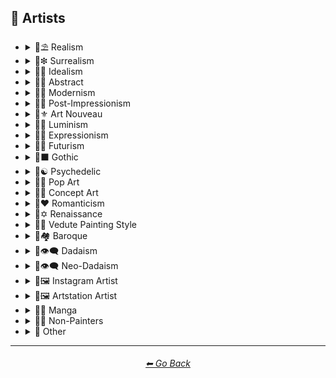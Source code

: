 <h2>📔 Artists</h2>


- <details><summary>📔⛱ Realism</summary><p><div align="center">

	| Painting by Ivan Shishkin | Painting by Zdzislaw Beksinski |
	| :-: | :-: |
	| <img src="https://github.com/willwulfken/MidJourney-Styles-and-Keywords-Reference/blob/main/Images/MidJourney%20Styles%20(sphere)/sphere_paintingbyIvanShishkin.png?raw=true" width="256" /> | <img src="https://github.com/willwulfken/MidJourney-Styles-and-Keywords-Reference/blob/main/Images/MidJourney%20Styles%20(sphere)/sphere_paintingbyZdzislawBeksinski.png?raw=true" width="256" /> |
	
	<br>
	
	| Painting by Claude Lorrain | Painting by Edward Hopper |
	| :-: | :-: |
	| <img src="https://github.com/willwulfken/MidJourney-Styles-and-Keywords-Reference/blob/main/Images/MidJourney%20Styles%20(sphere)/sphere_paintingbyClaudeLorrain.png?raw=true" width="256" /> | <img src="https://github.com/willwulfken/MidJourney-Styles-and-Keywords-Reference/blob/main/Images/MidJourney%20Styles%20(sphere)/sphere_paintingbyEdwardHopper.png?raw=true" width="256" /> |

	<br>
	
	| Painted By Adolph Menzel | Painted By Alexei Savrasov | Panted By Andrew Wyeth |
	| :-: | :-: | :-: |
	| <img src="https://github.com/willwulfken/MidJourney-Styles-and-Keywords-Reference/blob/main/Images/MidJourney%20Styles%20(sphere)/sphere_Painted_By_Adolph_Menzel.png?raw=true" width="256" /> | <img src="https://github.com/willwulfken/MidJourney-Styles-and-Keywords-Reference/blob/main/Images/MidJourney%20Styles%20(sphere)/sphere_Painted_By_Alexei_Savrasov.png?raw=true" width="256" /> | <img src="https://github.com/willwulfken/MidJourney-Styles-and-Keywords-Reference/blob/main/Images/MidJourney%20Styles%20(sphere)/sphere_Painted_By_Andrew_Wyeth.png?raw=true" width="256" /> |

	<br>

	| Painting by Vilhelm Hammershoi |
	| :-: |
	| <img src="https://github.com/willwulfken/MidJourney-Styles-and-Keywords-Reference/blob/main/Images/MidJourney%20Styles%20(sphere)/sphere_paintingbyVilhelmHammershoi.png?raw=true" width="256" /> |

  </p></details>


- <details><summary>📔❇ Surrealism</summary><p><div align="center">

	| Painting by Salvador Dali | Painting by Pablo Picasso | Painted By Andre Masson |
	| :-: | :-: | :-: |
	| <img src="https://github.com/willwulfken/MidJourney-Styles-and-Keywords-Reference/blob/main/Images/MidJourney%20Styles%20(sphere)/sphere_paintingbySalvadorDali.png?raw=true" width="256" /> | <img src="https://github.com/willwulfken/MidJourney-Styles-and-Keywords-Reference/blob/main/Images/MidJourney%20Styles%20(sphere)/sphere_PaintingByPabloPicasso.png?raw=true" width="256" /> | <img src="https://github.com/willwulfken/MidJourney-Styles-and-Keywords-Reference/blob/main/Images/MidJourney%20Styles%20(sphere)/sphere_Painted_By_Andre_Masson.png?raw=true" width="256" /> |
	
	<br>
	
	| Painting by Max Ernst | Painting by Rene Magritte |
	| :-: | :-: |
	| <img src="https://github.com/willwulfken/MidJourney-Styles-and-Keywords-Reference/blob/main/Images/MidJourney%20Styles%20(sphere)/sphere_paintingbyMaxErnst.png?raw=true" width="256" /> | <img src="https://github.com/willwulfken/MidJourney-Styles-and-Keywords-Reference/blob/main/Images/MidJourney%20Styles%20(sphere)/sphere_paintingbyReneMagritte.png?raw=true" width="256" /> |

  </p></details>
  

- <details><summary>📔🔆 Idealism</summary><p><div align="center">

	| <small><br></small>Painting by Jean Delville<p><div align="center"><i><h6>Added By <a href=  "https://github.com/Earlh21">Earlh21</a></h6></i></p> |
	| :-: |
	| <img src="https://github.com/Earlh21/MidJourney-Styles-and-Keywords-Reference/blob/new-artists/Images/MidJourney%20Styles%20(sphere)/sphere_PaintingByJeanDelville.png?raw=true" width="256" /> |

  </p></details>


- <details><summary>📔💮 Abstract</summary><p><div align="center">

	| Painting by Wassily Kandinsky | Painting by Marcia Santore |
	| :-: | :-: |
	| <img src="https://github.com/willwulfken/MidJourney-Styles-and-Keywords-Reference/blob/main/Images/MidJourney%20Styles%20(sphere)/sphere_PaintingByWassilyKandinsky.png?raw=true" width="256" /> | <img src="https://github.com/willwulfken/MidJourney-Styles-and-Keywords-Reference/blob/main/Images/MidJourney%20Styles%20(sphere)/sphere_PaintingbyMarciaSantore.png?raw=true" width="256" /> |

  </p></details>


- <details><summary>📔🧬 Modernism</summary><p><div align="center">

	| Painted By Lawrence Pelton | Painted By Amanda Sage |
    | :-: | :-: |
    | <img src="https://github.com/willwulfken/MidJourney-Styles-and-Keywords-Reference/blob/main/Images/MidJourney%20Styles%20(sphere)/sphere_Painted_By_Lawrence_Pelton.png?raw=true" width="256" /> | <img src="https://github.com/willwulfken/MidJourney-Styles-and-Keywords-Reference/blob/main/Images/MidJourney%20Styles%20(sphere)/sphere_Painted_By_Amanda_Sage.png?raw=true" width="256" /> |

	<br>

    | Painted By Amedeo Modigliani |
    | :-: |
    | <img src="https://github.com/willwulfken/MidJourney-Styles-and-Keywords-Reference/blob/main/Images/MidJourney%20Styles%20(sphere)/sphere_Painted_By_Amedeo_Modigliani.png?raw=true" width="256" /> |

  </p></details>


- <details><summary>📔➿ Post-Impressionism</summary><p><div align="center">

	| Painting by Van Gogh |
	| :-: |
	| <img src="https://github.com/willwulfken/MidJourney-Styles-and-Keywords-Reference/blob/main/Images/MidJourney%20Styles%20(sphere)/sphere_paintingbyVanGogh.png?raw=true" width="256" /> |

  </p></details>


- <details><summary>📔⚜ Art Nouveau</summary><p><div align="center">

	| Painting by Wes Anderson | Painted By Alphonso Mucha |
	| :-: | :-: |
	| <img src="https://github.com/willwulfken/MidJourney-Styles-and-Keywords-Reference/blob/main/Images/MidJourney%20Styles%20(sphere)/sphere_paintingbyWesAnderson.png?raw=true" width="256" /> | <img src="https://github.com/willwulfken/MidJourney-Styles-and-Keywords-Reference/blob/main/Images/MidJourney%20Styles%20(sphere)/sphere_Painted_By_Alphonso_Mucha.png?raw=true" width="256" /> |

  </p></details>


- <details><summary>📔🌄 Luminism</summary><p><div align="center">

	| Painting by Albert Bierstadt | Painting by Thomas Kinkade |
	| :-: | :-: |
	| <img src="https://github.com/willwulfken/MidJourney-Styles-and-Keywords-Reference/blob/main/Images/MidJourney%20Styles%20(sphere)/sphere_paintingbyAlbertBierstadt.png?raw=true" width="256" /> | <img src="https://github.com/willwulfken/MidJourney-Styles-and-Keywords-Reference/blob/main/Images/MidJourney%20Styles%20(sphere)/sphere_paintingbyThomasKinkade.png?raw=true" width="256" /> |

  </p></details>


- <details><summary>📔🦋 Expressionism</summary><p><div align="center">

    | Painted By Affadi | Painted By Alexej Von Jawlensky | Painted By Alice Neel |
    | :-: | :-: | :-: |
    | <img src="https://github.com/willwulfken/MidJourney-Styles-and-Keywords-Reference/blob/main/Images/MidJourney%20Styles%20(sphere)/sphere_Painted_By_Affadi.png?raw=true" width="256" /> | <img src="https://github.com/willwulfken/MidJourney-Styles-and-Keywords-Reference/blob/main/Images/MidJourney%20Styles%20(sphere)/sphere_Painted_By_Alexej_von_Jawlensky.png?raw=true" width="256" /> | <img src="https://github.com/willwulfken/MidJourney-Styles-and-Keywords-Reference/blob/main/Images/MidJourney%20Styles%20(sphere)/sphere_Painted_By_Alice_Neel.png?raw=true" width="256" /> |

    <br>

    | Painted By Alyssa Monks | Painted By Alfred Kubin |
    | :-: | :-: |
    | <img src="https://github.com/willwulfken/MidJourney-Styles-and-Keywords-Reference/blob/main/Images/MidJourney%20Styles%20(sphere)/sphere_Painted_By_Alyssa_Monks.png?raw=true" width="256" /> | <img src="https://github.com/willwulfken/MidJourney-Styles-and-Keywords-Reference/blob/main/Images/MidJourney%20Styles%20(sphere)/sphere_Painted_By_Alfred_Kubin.png?raw=true" width="256" /> |

  </p></details>


- <details><summary>📔🔳 Futurism</summary><p><div align="center">

	| Painting by David Alabo |
	| :-: |
	| <img src="https://github.com/willwulfken/MidJourney-Styles-and-Keywords-Reference/blob/main/Images/MidJourney%20Styles%20(sphere)/sphere_PaintingByDavidAlabo.png?raw=true" width="256" /> |

  </p></details>


- <details><summary>📔⬛ Gothic</summary><p><div align="center">

	| Painted By Anne Stokes | Painting by Gerald Brom |
	| :-: | :-: |
	| <img src="https://github.com/willwulfken/MidJourney-Styles-and-Keywords-Reference/blob/main/Images/MidJourney%20Styles%20(sphere)/sphere_Painted_By_Anne_Stokes.png?raw=true" width="256" /> | <img src="https://github.com/willwulfken/MidJourney-Styles-and-Keywords-Reference/blob/main/Images/MidJourney%20Styles%20(sphere)/sphere_paintingbyGeraldBrom.png?raw=true" width="256" /> |

	<br>

	| Painting by Grant Wood | Painted By Albrecht Durer |
	| :-: | :-: |
	| <img src="https://github.com/willwulfken/MidJourney-Styles-and-Keywords-Reference/blob/main/Images/MidJourney%20Styles%20(sphere)/sphere_paintingbyGrantWood.png?raw=true" width="256" /> | <img src="https://github.com/willwulfken/MidJourney-Styles-and-Keywords-Reference/blob/main/Images/MidJourney%20Styles%20(sphere)/sphere_Painted_By_Albrecht_Durer.png?raw=true" width="256" /> |

  </p></details>


- <details><summary>📔☯ Psychedelic</summary><p><div align="center">

	| Painting by Alex Grey | Painting by Dan Mumford |
	| :-: | :-: |
	| <img src="https://github.com/willwulfken/MidJourney-Styles-and-Keywords-Reference/blob/main/Images/MidJourney%20Styles%20(sphere)/sphere_paintingbyAlexGrey.png?raw=true" width="256" /> | <img src="https://github.com/willwulfken/MidJourney-Styles-and-Keywords-Reference/blob/main/Images/MidJourney%20Styles%20(sphere)/sphere_paintingbyDanmumford.png?raw=true" width="256" /> |

  </p></details>


- <details><summary>📔🔴 Pop Art</summary><p><div align="center">

	| Painted By Andy Worhol | Painting by David Hockney |
	| :-: | :-: |
	| <img src="https://github.com/willwulfken/MidJourney-Styles-and-Keywords-Reference/blob/main/Images/MidJourney%20Styles%20(sphere)/sphere_Painted_By_Andy_Worhol.png?raw=true" width="256" /> | <img src="https://github.com/willwulfken/MidJourney-Styles-and-Keywords-Reference/blob/main/Images/MidJourney%20Styles%20(sphere)/sphere_paintingbyDavidHockney.png?raw=true" width="256" /> |

  </p></details>


- <details><summary>📔🧿 Concept Art</summary><p><div align="center">

	| Painting by Marc Simonetti | Painted By Alan Lee |
	| :-: | :-: |
	| <img src="https://github.com/willwulfken/MidJourney-Styles-and-Keywords-Reference/blob/main/Images/MidJourney%20Styles%20(sphere)/sphere_paintingbyMarcSimonetti.png?raw=true" width="256" /> | <img src="https://github.com/willwulfken/MidJourney-Styles-and-Keywords-Reference/blob/main/Images/MidJourney%20Styles%20(sphere)/sphere_Painted_By_Alan_Lee.png?raw=true" width="256" /> |

  </p></details>


- <details><summary>📔❤ Romanticism</summary><p><div align="center">

	| Painting by John Constable |
	| :-: |
	| <img src="https://github.com/willwulfken/MidJourney-Styles-and-Keywords-Reference/blob/main/Images/MidJourney%20Styles%20(sphere)/sphere_paintingbyJohnConstable.png?raw=true" width="256" /> |

  </p></details>


- <details><summary>📔✡️ Renaissance</summary><p><div align="center">

	| Painting by Hieronymus Bosch |
	| :-: |
	| <img src="https://github.com/willwulfken/MidJourney-Styles-and-Keywords-Reference/blob/main/Images/MidJourney%20Styles%20(sphere)/sphere_paintingbyHieronymusBosch.png?raw=true" width="256" /> |

  </p></details>


- <details><summary>📔🌇 Vedute Painting Style</summary><p><div align="center">

	| Painting by Canaletto |
	| :-: |
	| <img src="https://github.com/willwulfken/MidJourney-Styles-and-Keywords-Reference/blob/main/Images/MidJourney%20Styles%20(sphere)/sphere_paintingbyCanaletto.png?raw=true" width="256" /> |

  </p></details>


- <details><summary>📔🏘 Baroque</summary><p><div align="center">

	| Painted By Annibale Carracci | Painted By Anthony Van Dyck |
    | :-: | :-: |
    | <img src="https://github.com/willwulfken/MidJourney-Styles-and-Keywords-Reference/blob/main/Images/MidJourney%20Styles%20(sphere)/sphere_Painted_By_Annibale_Carracci.png?raw=true" width="256" /> | <img src="https://github.com/willwulfken/MidJourney-Styles-and-Keywords-Reference/blob/main/Images/MidJourney%20Styles%20(sphere)/sphere_Painted_By_Anthony_Van_Dyck.png?raw=true" width="256" /> |

  </p></details>


- <details><summary>📔👁‍🗨 Dadaism</summary><p><div align="center">

	| Painting by Robert Rauschenberg | Art by Man Ray |
	| :-: | :-: |
	| <img src="https://github.com/willwulfken/MidJourney-Styles-and-Keywords-Reference/blob/main/Images/MidJourney%20Styles%20(sphere)/sphere_PaintingbyRobertRauschenberg.png?raw=true" width="256" /> | <img src="https://github.com/willwulfken/MidJourney-Styles-and-Keywords-Reference/blob/main/Images/MidJourney%20Styles%20(sphere)/sphere_ArtbyManRay.png?raw=true" width="256" /> |
	
	<br>
	
	| Painting by Morton Livingston Schamberg | Art by Marcel Duchamp |
	| :-: | :-: |
	| <img src="https://github.com/willwulfken/MidJourney-Styles-and-Keywords-Reference/blob/main/Images/MidJourney%20Styles%20(sphere)/sphere_PaintingbyMortonLivingstonSchamberg.png?raw=true" width="256" /> | <img src="https://github.com/willwulfken/MidJourney-Styles-and-Keywords-Reference/blob/main/Images/MidJourney%20Styles%20(sphere)/sphere_ArtbyMarcelDuchamp.png?raw=true" width="256" /> |
	
	<br>
	
	| Art by Suzanne Duchamp | Painting by Francis Picabia |
	| :-: | :-: |
	| <img src="https://github.com/willwulfken/MidJourney-Styles-and-Keywords-Reference/blob/main/Images/MidJourney%20Styles%20(sphere)/sphere_ArtbySuzanneDuchamp.png?raw=true" width="256" /> | <img src="https://github.com/willwulfken/MidJourney-Styles-and-Keywords-Reference/blob/main/Images/MidJourney%20Styles%20(sphere)/sphere_PaintingbyFrancisPicabia.png?raw=true" width="256" /> |
	
	<br>
	
	| Art by Georges Ribemont-Dessaignes | Painting by Juliette Roche |
	| :-: | :-: |
	| <img src="https://github.com/willwulfken/MidJourney-Styles-and-Keywords-Reference/blob/main/Images/MidJourney%20Styles%20(sphere)/sphere_ArtbyGeorgesRibemont-Dessaignes.png?raw=true" width="256" /> | <img src="https://github.com/willwulfken/MidJourney-Styles-and-Keywords-Reference/blob/main/Images/MidJourney%20Styles%20(sphere)/sphere_PaintingbyJulietteRoche.png?raw=true" width="256" /> |

	<br>

	| Art by Max Ernst | Art by Wilhelm Fick |
	| :-: | :-: |
	| <img src="https://github.com/willwulfken/MidJourney-Styles-and-Keywords-Reference/blob/main/Images/MidJourney%20Styles%20(sphere)/sphere_ArtbyMaxErnst.png?raw=true" width="256" /> | <img src="https://github.com/willwulfken/MidJourney-Styles-and-Keywords-Reference/blob/main/Images/MidJourney%20Styles%20(sphere)/sphere_ArtbyWilhelmFick.png?raw=true" width="256" /> |
	
	<br>

	| Art by George Grosz | Art by Hannah Hoch |
	| :-: | :-: |
	| <img src="https://github.com/willwulfken/MidJourney-Styles-and-Keywords-Reference/blob/main/Images/MidJourney%20Styles%20(sphere)/sphere_ArtbyGeorgeGrosz.png?raw=true" width="256" /> | <img src="https://github.com/willwulfken/MidJourney-Styles-and-Keywords-Reference/blob/main/Images/MidJourney%20Styles%20(sphere)/sphere_ArtbyHannahHoch.png?raw=true" width="256" /> |
	
	<br>

	| Art by Kurt Schwitters | Painting by Julius Evola |
	| :-: | :-: |
	| <img src="https://github.com/willwulfken/MidJourney-Styles-and-Keywords-Reference/blob/main/Images/MidJourney%20Styles%20(sphere)/sphere_ArtbyKurtSchwitters.png?raw=true" width="256" /> | <img src="https://github.com/willwulfken/MidJourney-Styles-and-Keywords-Reference/blob/main/Images/MidJourney%20Styles%20(sphere)/sphere_PaintingbyJuliusEvola.png?raw=true" width="256" /> |
	
	<br>

	| Painting by Serge Charchoune | Art by Ilia Zdanevich |
	| :-: | :-: |
	| <img src="https://github.com/willwulfken/MidJourney-Styles-and-Keywords-Reference/blob/main/Images/MidJourney%20Styles%20(sphere)/sphere_PaintingbySergeCharchoune.png?raw=true" width="256" /> | <img src="https://github.com/willwulfken/MidJourney-Styles-and-Keywords-Reference/blob/main/Images/MidJourney%20Styles%20(sphere)/sphere_ArtbyIliaZdanevich.png?raw=true" width="256" /> |
	
	<br>

	| Painting by Jean Crotti | Art by Sophie Taeuber-Arp |
	| :-: | :-: |
	| <img src="https://github.com/willwulfken/MidJourney-Styles-and-Keywords-Reference/blob/main/Images/MidJourney%20Styles%20(sphere)/sphere_PaintingbyJeanCrotti.png?raw=true" width="256" /> | <img src="https://github.com/willwulfken/MidJourney-Styles-and-Keywords-Reference/blob/main/Images/MidJourney%20Styles%20(sphere)/sphere_ArtbySophieTaeuber-Arp.png?raw=true" width="256" /> |

  </p></details>


- <details><summary>📔👁‍🗨 Neo-Dadaism</summary><p><div align="center">
	
	| Art by Genpei Akasegawa | Painting by Josip Demirovic Devj |
	| :-: | :-: |
	| <img src="https://github.com/willwulfken/MidJourney-Styles-and-Keywords-Reference/blob/main/Images/MidJourney%20Styles%20(sphere)/sphere_ArtbyGenpeiAkasegawa.png?raw=true" width="256" /> | <img src="https://github.com/willwulfken/MidJourney-Styles-and-Keywords-Reference/blob/main/Images/MidJourney%20Styles%20(sphere)/sphere_PaintingbyJosipDemirovicDevj.png?raw=true" width="256" /> |
	
	<br>
	
	| Painting by Jim Dine | Art by Arthur Kopcke |
	| :-: | :-: |
	| <img src="https://github.com/willwulfken/MidJourney-Styles-and-Keywords-Reference/blob/main/Images/MidJourney%20Styles%20(sphere)/sphere_PaintingbyJimDine.png?raw=true" width="256" /> | <img src="https://github.com/willwulfken/MidJourney-Styles-and-Keywords-Reference/blob/main/Images/MidJourney%20Styles%20(sphere)/sphere_ArtbyArthurKopcke.png?raw=true" width="256" /> |
	
	<br>
	
	| Art by George Maciunas | Art by Valery Oisteanu |
	| :-: | :-: |
	| <img src="https://github.com/willwulfken/MidJourney-Styles-and-Keywords-Reference/blob/main/Images/MidJourney%20Styles%20(sphere)/sphere_ArtbyGeorgeMaciunas.png?raw=true" width="256" /> | <img src="https://github.com/willwulfken/MidJourney-Styles-and-Keywords-Reference/blob/main/Images/MidJourney%20Styles%20(sphere)/sphere_ArtbyValeryOisteanu.png?raw=true" width="256" /> |

	<br>
	
	| Painting by Ushio Shinohara | Art by Jean Tinguely |
	| :-: | :-: |
	| <img src="https://github.com/willwulfken/MidJourney-Styles-and-Keywords-Reference/blob/main/Images/MidJourney%20Styles%20(sphere)/sphere_PaintingbyUshioShinohara.png?raw=true" width="256" /> | <img src="https://github.com/willwulfken/MidJourney-Styles-and-Keywords-Reference/blob/main/Images/MidJourney%20Styles%20(sphere)/sphere_ArtbyJeanTinguely.png?raw=true" width="256" /> |
	
	<br>
	
	| Art by Masunobu Yoshimura |
	| :-: |
	| <img src="https://github.com/willwulfken/MidJourney-Styles-and-Keywords-Reference/blob/main/Images/MidJourney%20Styles%20(sphere)/sphere_ArtbyMasunobuYoshimura.png?raw=true" width="256" /> |

  </p></details>


- <details><summary>📔🖼 Instagram Artist</summary><p><div align="center">
	
	| Uon.visuals | Art by Uon.visuals |
	| :-: | :-: |
	| <img src="https://github.com/willwulfken/MidJourney-Styles-and-Keywords-Reference/blob/main/Images/MidJourney%20Styles%20(sphere)/sphere_Uon.visuals.png?raw=true" width="256" /> | <img src="https://github.com/willwulfken/MidJourney-Styles-and-Keywords-Reference/blob/main/Images/MidJourney%20Styles%20(sphere)/sphere_ArtbyUon.visuals.png?raw=true" width="256" /> |
	
	<br>
	
	| Artofethan | Art by artofethan |
	| :-: | :-: |
	| <img src="https://github.com/willwulfken/MidJourney-Styles-and-Keywords-Reference/blob/main/Images/MidJourney%20Styles%20(sphere)/sphere_Artofethan.png?raw=true" width="256" /> | <img src="https://github.com/willwulfken/MidJourney-Styles-and-Keywords-Reference/blob/main/Images/MidJourney%20Styles%20(sphere)/sphere_Artbyartofethan.png?raw=true" width="256" /> |

	<br>
	
	| <small><br></small>Painting by Peter Mohrbacher<p><div align="center"><i><h6>Added By <a href=  "https://github.com/Earlh21">Earlh21</a></h6></i></p> |
	| :-: |
	| <img src="https://github.com/Earlh21/MidJourney-Styles-and-Keywords-Reference/blob/new-artists/Images/MidJourney%20Styles%20(sphere)/sphere_PaintingByPeterMohrbacher.png?raw=true" width="256" /> |

  </p></details>


- <details><summary>📔🖼 Artstation Artist</summary><p><div align="center">

    | Painted By Annton Fadeev | Painted By Alena Aenami |
    | :-: | :-: |
    | <img src="https://github.com/willwulfken/MidJourney-Styles-and-Keywords-Reference/blob/main/Images/MidJourney%20Styles%20(sphere)/sphere_Painted_By_Annton_Fadeev.png?raw=true" width="256" /> | <img src="https://github.com/willwulfken/MidJourney-Styles-and-Keywords-Reference/blob/main/Images/MidJourney%20Styles%20(sphere)/sphere_Painted_By_Alena_Aenami.png?raw=true" width="256" /> |

	<br>

    | Painted By Andreas Rocha | Painted By Aleksi Briclot |
    | :-: | :-: |
    | <img src="https://github.com/willwulfken/MidJourney-Styles-and-Keywords-Reference/blob/main/Images/MidJourney%20Styles%20(sphere)/sphere_Painted_By_Andreas_Rocha.png?raw=true" width="256" /> | <img src="https://github.com/willwulfken/MidJourney-Styles-and-Keywords-Reference/blob/main/Images/MidJourney%20Styles%20(sphere)/sphere_Painted_By_Aleksi_Briclot.png?raw=true" width="256" /> |

  </p></details>


- <details><summary>📔🈯 Manga</summary><p><div align="center">

	| <small><br></small>Painting by Junji Ito<p><div align="center"><i><h6>Added By <a href=  "https://github.com/Earlh21">Earlh21</a></h6></i></p> |
	| :-: |
	| <img src="https://github.com/Earlh21/MidJourney-Styles-and-Keywords-Reference/blob/new-artists/Images/MidJourney%20Styles%20(sphere)/sphere_ArtByJunjiIto.png?raw=true" width="256" /> |

	<br>

	| Painted By Akihiko Yoshida | Painted By Anton Pieck |
	| :-: | :-: |
	| <img src="https://github.com/willwulfken/MidJourney-Styles-and-Keywords-Reference/blob/main/Images/MidJourney%20Styles%20(sphere)/sphere_Painted_By_Akihiko_Yoshida.png?raw=true" width="256" /> | <img src="https://github.com/willwulfken/MidJourney-Styles-and-Keywords-Reference/blob/main/Images/MidJourney%20Styles%20(sphere)/sphere_Painted_By_Anton_Pieck.png?raw=true" width="256" /> |

	<br>

	| Painted By Angus McKie | Painted By Akari Toriyama | Painted By Al Williamson |
	| :-: | :-: | :-: |
	| <img src="https://github.com/willwulfken/MidJourney-Styles-and-Keywords-Reference/blob/main/Images/MidJourney%20Styles%20(sphere)/sphere_Painted_By_Angus_McKie.png?raw=true" width="256" /> | <img src="https://github.com/willwulfken/MidJourney-Styles-and-Keywords-Reference/blob/main/Images/MidJourney%20Styles%20(sphere)/sphere_Painted_By_Akari_Toriyama.png?raw=true" width="256" /> | <img src="https://github.com/willwulfken/MidJourney-Styles-and-Keywords-Reference/blob/main/Images/MidJourney%20Styles%20(sphere)/sphere_Painted_By_Al_Williamson.png?raw=true" width="256" /> |
	
  </p></details>


- <details><summary>📔🗿 Non-Painters</summary><p>

    - <details><summary>📔🗿 Sculptors</summary><p><div align="center">

        | Art By Alberto Giacometti | Art By Alexander Milne Calder |
        | :-: | :-: |
        | <img src="https://github.com/willwulfken/MidJourney-Styles-and-Keywords-Reference/blob/main/Images/MidJourney%20Styles%20(sphere)/sphere_Art_By_Alberto_Giacometti.png?raw=true" width="256" /> | <img src="https://github.com/willwulfken/MidJourney-Styles-and-Keywords-Reference/blob/main/Images/MidJourney%20Styles%20(sphere)/sphere_Art_By_Alexander_Milne_Calder.png?raw=true" width="256" /> |

      </p></details>

    - <details><summary>📔📷 Photographers</summary><p><div align="center">

        | Art By Anne Geddes |
        | :-: |
        | <img src="https://github.com/willwulfken/MidJourney-Styles-and-Keywords-Reference/blob/main/Images/MidJourney%20Styles%20(sphere)/sphere_Art_By_Anne_Geddes.png?raw=true" width="256" /> |

      </p></details>

    - <details><summary>📔✍ Writers</summary><p><div align="center">

        | Art By Anne McCaffrey |
        | :-: |
        | <img src="https://github.com/willwulfken/MidJourney-Styles-and-Keywords-Reference/blob/main/Images/MidJourney%20Styles%20(sphere)/sphere_Art_By_Anne_McCaffrey.png?raw=true" width="256" /> |

      </p></details>

  </p></details>


- <details><summary>📔 Other</summary><p><div align="center">

	| Painting by Bob Ross | Art By M.C. Escher |
	| :-: | :-: |
	| <img src="https://github.com/willwulfken/MidJourney-Styles-and-Keywords-Reference/blob/main/Images/MidJourney%20Styles%20(sphere)/sphere_PaintingbyBobRoss.png?raw=true" width="256" /> | <img src="https://github.com/willwulfken/MidJourney-Styles-and-Keywords-Reference/blob/main/Images/MidJourney%20Styles%20(sphere)/sphere_Art_By_M.C._Escher.png?raw=true" width="256" /> |
	
	<br>
	
	| Painting by Boris Smirnoff | Painted By Anton Otto |
	| :-: | :-: |
	| <img src="https://github.com/willwulfken/MidJourney-Styles-and-Keywords-Reference/blob/main/Images/MidJourney%20Styles%20(sphere)/sphere_PaintingbyBorisSmirnoff.png?raw=true" width="256" /> | <img src="https://github.com/willwulfken/MidJourney-Styles-and-Keywords-Reference/blob/main/Images/MidJourney%20Styles%20(sphere)/sphere_Painted_By_Anton_Otto.png?raw=true" width="256" /> |

	<br>

	| Painted By Alexander Jansson | Painted By Ansel Adams |
    | :-: | :-: |
    | <img src="https://github.com/willwulfken/MidJourney-Styles-and-Keywords-Reference/blob/main/Images/MidJourney%20Styles%20(sphere)/sphere_Painted_By_Alexander_Jansson.png?raw=true" width="256" /> | <img src="https://github.com/willwulfken/MidJourney-Styles-and-Keywords-Reference/blob/main/Images/MidJourney%20Styles%20(sphere)/sphere_Painted_By_Ansel_Adams.png?raw=true" width="256" /> |

	<br>

	| Painted By Anna Dittmann | Painting by Hugh Ferriss | Painted By Alexandre Cabanel |
	| :-: | :-: | :-: |
	| <img src="https://github.com/willwulfken/MidJourney-Styles-and-Keywords-Reference/blob/main/Images/MidJourney%20Styles%20(sphere)/sphere_Painted_By_Anna_Dittmann.png?raw=true" width="256" /> | <img src="https://github.com/willwulfken/MidJourney-Styles-and-Keywords-Reference/blob/main/Images/MidJourney%20Styles%20(sphere)/sphere_paintingbyHughFerriss.png?raw=true" width="256" /> | <img src="https://github.com/willwulfken/MidJourney-Styles-and-Keywords-Reference/blob/main/Images/MidJourney%20Styles%20(sphere)/sphere_Painted_By_Alexandre_Cabanel.png?raw=true" width="256" /> |

	<br>
	
	| Painting by John Howe | Painted by Squidward Tentacles |
	| :-: | :-: |
	| <img src="https://github.com/willwulfken/MidJourney-Styles-and-Keywords-Reference/blob/main/Images/MidJourney%20Styles%20(sphere)/sphere_paintingbyJohnHowe.png?raw=true" width="256" /> | <img src="https://github.com/willwulfken/MidJourney-Styles-and-Keywords-Reference/blob/main/Images/MidJourney%20Styles%20(sphere)/sphere_Painted_by_Squidward_Tentacles.png?raw=true" width="256" /> |

  </p></details>

<hr><!--------------->
<div align="center">
<h6><a href="https://github.com/willwulfken/MidJourney-Styles-and-Keywords-Reference/blob/main/README.md">⬅ Go Back</a></h6>
</div>